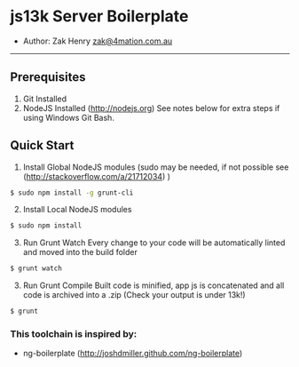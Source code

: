 # js13k Server Boilerplate

* Author: Zak Henry <zak@4mation.com.au>

***

## Prerequisites

1.  Git Installed
2.  NodeJS Installed (http://nodejs.org)
    See notes below for extra steps if using Windows Git Bash.

## Quick Start

1.  Install Global NodeJS modules (sudo may be needed, if not possible see (http://stackoverflow.com/a/21712034) )
```sh
$ sudo npm install -g grunt-cli
```

2.  Install Local NodeJS modules
```sh
$ sudo npm install
```

3. Run Grunt Watch
   Every change to your code will be automatically linted and moved into the build folder
```sh
$ grunt watch
```

3. Run Grunt Compile
   Built code is minified, app js is concatenated and all code is archived into a .zip (Check your output is under 13k!)
```sh
$ grunt
```


### This toolchain is inspired by:
* ng-boilerplate (http://joshdmiller.github.com/ng-boilerplate)

